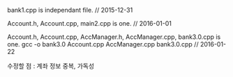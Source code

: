 bank1.cpp is independant file.   // 2015-12-31


Account.h, Account.cpp, main2.cpp is one.   // 2016-01-01

Account.h, Account.cpp, AccManager.h, AccManager.cpp, bank3.0.cpp is one.
gcc -o bank3.0 Account.cpp AccManager.cpp bank3.0.cpp
// 2016-01-22

수정할 점 : 계좌 정보 중복, 가독성
